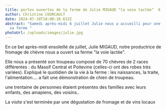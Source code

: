 ```yaml
---
title: portes ouvertes de la ferme de Julie MIGAUD "la voie lactée"  6 juillet 2024
author: Christine COURCAULT
date: 2024-07-10T18:00:10.633Z
abstract: "Samedi après-midi 6 juillet Julie nous a accueilli pour une visite de
  sa ferme "
photoUrl: /uploads/images/julie.jpg
---
```

En ce bel après-midi ensoleillé de juillet, Julie MIGAUD, notre productrice de fromage de chèvre nous a ouvert sa ferme "la voie lactée". 

Elle nous a présenté son troupeau composé de 70 chèvres de 2 races  différentes : du Massif Central et Poitevine (celles-ci ont des robes très variées). Expliqué le quotidien de la vie à la ferme : les naissances, la traite, l'alimentation.... a fait une démonstration de chien de troupeau.

u﻿ne trentaine de personnes étaient présentes des familles avec leurs enfants, des amapiens, des voisins..

L﻿a visite s'est terminée par une dégustation de fromage et de vins locaux